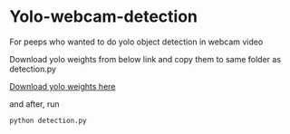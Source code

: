 # Yolo-webcam-detection
For peeps who wanted to do yolo object detection in webcam video

Download yolo weights from below link and copy them to same folder as detection.py

[Download yolo weights here](https://pjreddie.com/media/files/yolov3.weights)


and after, run
```
python detection.py
```

